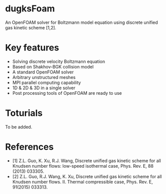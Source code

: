 # dugksFoam
An OpenFOAM solver for Boltzmann model equation using discrete unified gas kinetic scheme [1,2].

# Key features
* Solving discrete velocity Boltzmann equation
* Based on Shakhov-BGK collision model
* A standard OpenFOAM solver
* Arbitrary unstructured meshes
* MPI parallel computing capability
* 1D & 2D & 3D in a single solver
* Post processing tools of OpenFOAM are ready to use

# Toturials
To be added.

# References
* [1] Z.L. Guo, K. Xu, R.J. Wang, Discrete unified gas kinetic scheme for all Knudsen number flows: low-speed isothermal case, Phys. Rev. E, 88 (2013) 033305.
* [2] Z.L. Guo, R.J. Wang, K. Xu, Discrete unified gas kinetic scheme for all Knudsen number flows. II. Thermal compressible case, Phys. Rev. E, 91(2015) 033313.

